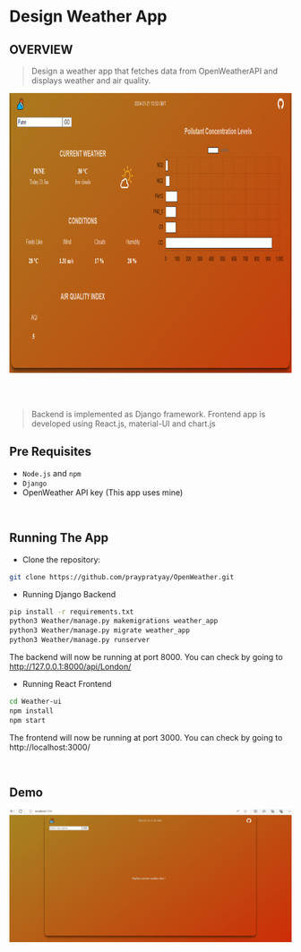 # Design Weather App 

## **OVERVIEW**

> Design a weather app that fetches data from OpenWeatherAPI and displays weather and air quality.
<p>
    <img src="weatherApp.jpg" width="800" height="500" />
</p>

<br/>
<br/>

> Backend is implemented as Django framework.
> Frontend app is developed using React.js, material-UI and chart.js



## Pre Requisites

- `Node.js` and `npm` 
- `Django` 
- OpenWeather API key (This app uses mine)

<br/>

## Running The App

- Clone the repository:

```bash
git clone https://github.com/praypratyay/OpenWeather.git

```

- Running Django Backend
```bash 
pip install -r requirements.txt
python3 Weather/manage.py makemigrations weather_app
python3 Weather/manage.py migrate weather_app
python3 Weather/manage.py runserver
```
The backend will now be running at port 8000.
You can check by going to http://127.0.0.1:8000/api/London/

- Running React Frontend
```bash 
cd Weather-ui
npm install 
npm start
```
The frontend will now be running at port 3000.
You can check by going to http://localhost:3000/

<br/>

## Demo
![](https://github.com/praypratyay/WeatherApp/blob/main/DEMO.gif)